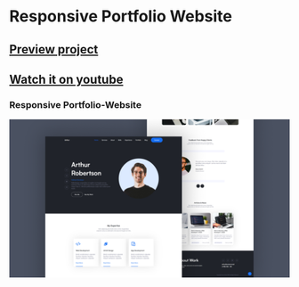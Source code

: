 # Responsive Portfolio Website 
## [Preview project](https://luissitoe.github.io/responsive-portfolio-website-arthur/)
## [Watch it on youtube](https://youtu.be/ci15yXJ8fCE)
### Responsive Portfolio-Website

![preview img](/preview.png)
